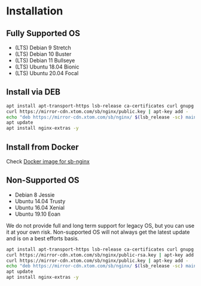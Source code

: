 # Installation

## Fully Supported OS

* (LTS) Debian 9 Stretch
* (LTS) Debian 10 Buster
* (LTS) Debian 11 Bullseye
* (LTS) Ubuntu 18.04 Bionic
* (LTS) Ubuntu 20.04 Focal

## Install via DEB

```bash
apt install apt-transport-https lsb-release ca-certificates curl gnupg -y
curl https://mirror-cdn.xtom.com/sb/nginx/public.key | apt-key add -
echo "deb https://mirror-cdn.xtom.com/sb/nginx/ $(lsb_release -sc) main" > /etc/apt/sources.list.d/sb-nginx.list
apt update
apt install nginx-extras -y
```

## Install from Docker

Check [Docker image for sb-nginx](https://github.com/brentybh/docker-sb-nginx)

## Non-Supported OS

* Debian 8 Jessie
* Ubuntu 14.04 Trusty
* Ubuntu 16.04 Xenial
* Ubuntu 19.10 Eoan

We do not provide full and long term support for legacy OS, but you can use it at your own risk. Non-supported OS will not always get the latest update and is on a best efforts basis.

```bash
apt install apt-transport-https lsb-release ca-certificates curl gnupg -y
curl https://mirror-cdn.xtom.com/sb/nginx/public-rsa.key | apt-key add -
curl https://mirror-cdn.xtom.com/sb/nginx/public.key | apt-key add -
echo "deb https://mirror-cdn.xtom.com/sb/nginx/ $(lsb_release -sc) main" > /etc/apt/sources.list.d/sb-nginx.list
apt update
apt install nginx-extras -y
```
